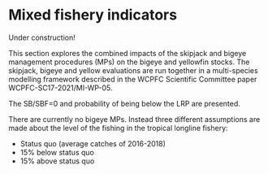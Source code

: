 # Mixed fishery indicators

Under construction!

This section explores the combined impacts of the skipjack and bigeye management procedures (MPs) on the bigeye and yellowfin stocks.
The skipjack, bigeye and yellow evaluations are run together in a multi-species modelling framework described in the WCPFC Scientific Committee paper WCPFC-SC17-2021/MI-WP-05. 

The SB/SBF=0 and probability of being below the LRP are presented.

There are currently no bigeye MPs.
Instead three different assumptions are made about the level of the fishing in the tropical longline fishery:

* Status quo (average catches of 2016-2018)
* 15% below status quo
* 15% above status quo

